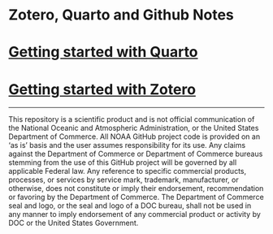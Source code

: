 Zotero, Quarto and Github Notes
================

# [Getting started with Quarto](https://github.com/AnaVaz-NOAA/QuartoNotes/blob/main/QuartoStarter.md)

# [Getting started with Zotero](https://github.com/AnaVaz-NOAA/QuartoNotes/blob/main/ZoteroStarterRedme.md)

------------------------------------------------------------------------------------------

This repository is a scientific product and is not official
communication of the National Oceanic and Atmospheric Administration, or
the United States Department of Commerce. All NOAA GitHub project code
is provided on an ‘as is’ basis and the user assumes responsibility for
its use. Any claims against the Department of Commerce or Department of
Commerce bureaus stemming from the use of this GitHub project will be
governed by all applicable Federal law. Any reference to specific
commercial products, processes, or services by service mark, trademark,
manufacturer, or otherwise, does not constitute or imply their
endorsement, recommendation or favoring by the Department of Commerce.
The Department of Commerce seal and logo, or the seal and logo of a DOC
bureau, shall not be used in any manner to imply endorsement of any
commercial product or activity by DOC or the United States Government.
